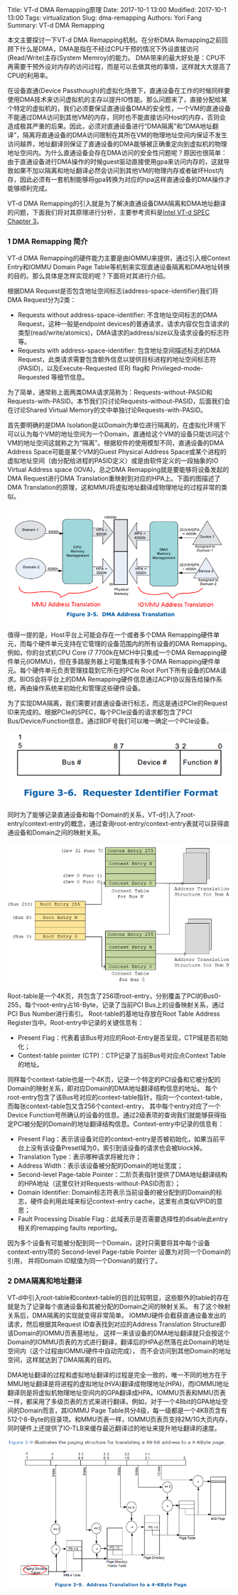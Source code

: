 Title: VT-d DMA Remapping原理
Date: 2017-10-1 13:00
Modified: 2017-10-1 13:00
Tags: virtualization
Slug: dma-remapping
Authors: Yori Fang
Summary: VT-d DMA Remapping


本文主要探讨一下VT-d DMA Remapping机制。在分析DMA Remapping之前回顾下什么是DMA，DMA是指在不经过CPU干预的情况下外设直接访问(Read/Write)主存(System Memroy)的能力。
DMA带来的最大好处是：CPU不再需要干预外设对内存的访问过程，而是可以去做其他的事情，这样就大大提高了CPU的利用率。

在设备直通(Device Passthough)的虚拟化场景下，直通设备在工作的时候同样要使用DMA技术来访问虚拟机的主存以提升IO性能。那么问题来了，直接分配给某个特定的虚拟机的，我们必须要保证直通设备DMA的安全性，一个VM的直通设备不能通过DMA访问到其他VM的内存，同时也不能直接访问Host的内存，否则会造成极其严重的后果。因此，必须对直通设备进行“DMA隔离”和“DMA地址翻译”，隔离将直通设备的DMA访问限制在其所在VM的物理地址空间内保证不发生访问越界，地址翻译则保证了直通设备的DMA能够被正确重定向到虚拟机的物理地址空间内。为什么直通设备会存在DMA访问的安全性问题呢？原因也很简单：由于直通设备进行DMA操作的时候guest驱动直接使用gpa来访问内存的，这就导致如果不加以隔离和地址翻译必然会访问到其他VM的物理内存或者破坏Host内存，因此必须有一套机制能够将gpa转换为对应的hpa这样直通设备的DMA操作才能够顺利完成。

VT-d DMA Remapping的引入就是为了解决直通设备DMA隔离和DMA地址翻译的问题，下面我们将对其原理进行分析，主要参考资料是[Intel VT-d SPEC Chapter 3](https://www.intel.com/content/www/us/en/embedded/technology/virtualization/vt-directed-io-spec.html)。

### 1 DMA Remapping 简介

VT-d DMA Remapping的硬件能力主要是由IOMMU来提供，通过引入根Context Entry和IOMMU Domain Page Table等机制来实现直通设备隔离和DMA地址转换的目的。那么具体是怎样实现的呢？下面将对其进行介绍。

根据DMA Request是否包含地址空间标志(address-space-identifier)我们将DMA Request分为2类：

*   Requests without address-space-identifier: 不含地址空间标志的DMA Request，这种一般是endpoint devices的普通请求，请求内容仅包含请求的类型(read/write/atomics)，DMA请求的address/size以及请求设备的标志符等。
*   Requests with address-space-identifier: 包含地址空间描述标志的DMA Request，此类请求需要包含额外信息以提供目标进程的地址空间标志符(PASID)，以及Execute-Requested (ER) flag和 Privileged-mode-Requested 等细节信息。

为了简单，通常称上面两类DMA请求简称为：Requests-without-PASID和Requests-with-PASID。本节我们只讨论Requests-without-PASID，后面我们会在讨论Shared Virtual Memory的文中单独讨论Requests-with-PASID。

首先要明确的是DMA Isolation是以Domain为单位进行隔离的，在虚拟化环境下可以认为每个VM的地址空间为一个Domain，直通给这个VM的设备只能访问这个VM的地址空间这就称之为“隔离”。根据软件的使用模型不同，直通设备的DMA Address Space可能是某个VM的Guest Physical Address Space或某个进程的虚拟地址空间（由分配给进程的PASID定义）或是由软件定义的一段抽象的IO Virtual Address space (IOVA)，总之DMA Remapping就是要能够将设备发起的DMA Request进行DMA Translation重映射到对应的HPA上。下面的图描述了DMA Translation的原理，这和MMU将虚拟地址翻译成物理地址的过程非常的类似。

![DMA Address Translation Example](images/dma-address-translation.png)

值得一提的是，Host平台上可能会存在一个或者多个DMA Remapping硬件单元，而每个硬件单元支持在它管理的设备范围内的所有设备的DMA Remapping。例如，你的台式机CPU Core i7 7700k在MCH中只集成一个DMA Remapping硬件单元(IOMMU)，但在多路服务器上可能集成有多个DMA Remapping硬件单元。每个硬件单元负责管理挂载到它所在的PCIe Root Port下所有设备的DMA请求。BIOS会将平台上的DMA Remapping硬件信息通过ACPI协议报告给操作系统，再由操作系统来初始化和管理这些硬件设备。

为了实现DMA隔离，我们需要对直通设备进行标志，而这是通过PCIe的Request ID来完成的。根据PCIe的SPEC，每个PCIe设备的请求都包含了PCI Bus/Device/Function信息，通过BDF号我们可以唯一确定一个PCIe设备。

![Request Identifier](images/request-identifier.png)

同时为了能够记录直通设备和每个Domain的关系，VT-d引入了root-entry/context-entry的概念，通过查询root-entry/context-entry表就可以获得直通设备和Domain之间的映射关系。

![device domain mapping](images/device-domain-mapping.png)

Root-table是一个4K页，共包含了256项root-entry，分别覆盖了PCI的Bus0-255，每个root-entry占16-Byte，记录了当前PCI Bus上的设备映射关系，通过PCI Bus Number进行索引。
Root-table的基地址存放在Root Table Address Register当中。Root-entry中记录的关键信息有：

*   Present Flag：代表着该Bus号对应的Root-Entry是否呈现，CTP域是否初始化；
*   Context-table pointer (CTP)：CTP记录了当前Bus号对应点Context Table的地址。

同样每个context-table也是一个4K页，记录一个特定的PCI设备和它被分配的Domain的映射关系，即对应Domain的DMA地址翻译结构信息的地址。
每个root-entry包含了该Bus号对应的context-table指针，指向一个context-table，而每张context-table包又含256个context-entry，
其中每个entry对应了一个Device Function号所确认的设备的信息。通过2级表项的查询我们就能够获得指定PCI被分配的Domain的地址翻译结构信息。Context-entry中记录的信息有：

*   Present Flag：表示该设备对应的context-entry是否被初始化，如果当前平台上没有该设备Preset域为0，索引到该设备的请求也会被block掉。
*   Translation Type：表示哪种请求将被允许；
*   Address Width：表示该设备被分配的Domain的地址宽度；
*   Second-level Page-table Pointer：二阶页表指针提供了DMA地址翻译结构的HPA地址（这里仅针对Requests-without-PASID而言）；
*   Domain Identifier: Domain标志符表示当前设备的被分配到的Domain的标志，硬件会利用此域来标记context-entry cache，这里有点类似VPID的意思；
*   Fault Processing Disable Flag：此域表示是否需要选择性的disable此entry相关的remapping faults reporting。

因为多个设备有可能被分配到同一个Domain，这时只需要将其中每个设备context-entry项的 Second-level Page-table Pointer 设置为对同一个Domain的引用，
并将Domain ID赋值为同一个Domian的就行了。


### 2 DMA隔离和地址翻译

VT-d中引入root-table和context-table的目的比较明显，这些额外的table的存在就是为了记录每个直通设备和其被分配的Domain之间的映射关系。
有了这个映射关系后，DMA隔离的实现就变得非常简单。
IOMMU硬件会截获直通设备发出的请求，然后根据其Request ID查表找到对应的Address Translation Structure即该Domain的IOMMU页表基地址，
这样一来该设备的DMA地址翻译就只会按这个Domain的IOMMU页表的方式进行翻译，翻译后的HPA必然落在此Domain的地址空间内（这个过程由IOMMU硬件中自动完成），
而不会访问到其他Domain的地址空间，这样就达到了DMA隔离的目的。

DMA地址翻译的过程和虚拟地址翻译的过程是完全一致的，唯一不同的地方在于MMU地址翻译是将进程的虚拟地址(HVA)翻译成物理地址(HPA)，而IOMMU地址翻译则是将虚拟机物理地址空间内的GPA翻译成HPA。IOMMU页表和MMU页表一样，都采用了多级页表的方式来进行翻译。例如，对于一个48bit的GPA地址空间的Domain而言，其IOMMU Page Table共分4级，每一级都是一个4KB页含有512个8-Byte的目录项。和MMU页表一样，IOMMU页表页支持2M/1G大页内存，同时硬件上还提供了IO-TLB来缓存最近翻译过的地址来提升地址翻译的速度。

![DMA Address Translation Processing](images/address-translation.png)

